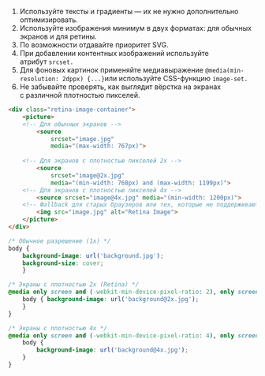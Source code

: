 1. Используйте тексты и градиенты — их не нужно дополнительно оптимизировать.
2. Используйте изображения минимум в двух форматах: для обычных экранов и для ретины.
3. По возможности отдавайте приоритет SVG.
4. При добавлении контентных изображений используйте атрибут `srcset.`
5. Для фоновых картинок применяйте медиавыражение `@media(min-resolution: 2dppx) {...}`или используйте CSS-функцию `image-set.`
6. Не забывайте проверять, как выглядит вёрстка на экранах с различной плотностью пикселей.


```html
<div class="retina-image-container"> 
	<picture> 
	<!-- Для обычных экранов --> 
		<source 
			srcset="image.jpg" 
			media="(max-width: 767px)"> 
		
	<!-- Для экранов с плотностью пикселей 2x --> 
		<source 
			srcset="image@2x.jpg" 
			media="(min-width: 768px) and (max-width: 1199px)"> 
	<!-- Для экранов с плотностью пикселей 4x --> 
		<source srcset="image@4x.jpg" media="(min-width: 1200px)"> 
	<!-- Фallback для старых браузеров или тех, которые не поддерживают тег picture --> 
		<img src="image.jpg" alt="Retina Image"> 
	</picture> 
</div>
```

```css
/* Обычное разрешение (1x) */ 
body { 
	background-image: url('background.jpg'); 
	background-size: cover; 
	} 

/* Экраны с плотностью 2x (Retina) */ 
@media only screen and (-webkit-min-device-pixel-ratio: 2), only screen and (min-resolution: 192dpi) { 
	body { background-image: url('background@2x.jpg'); 
	} 
} 

/* Экраны с плотностью 4x */ 
@media only screen and (-webkit-min-device-pixel-ratio: 4), only screen and (min-resolution: 384dpi) { 
	body { 
		background-image: url('background@4x.jpg'); 
	} 
}
```